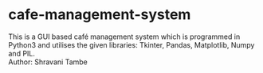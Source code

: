 # cafe-management-system
This is a GUI based café management system which is programmed in Python3 and utilises the given libraries: Tkinter, Pandas, Matplotlib, Numpy and PIL.
<br>
Author: Shravani Tambe
